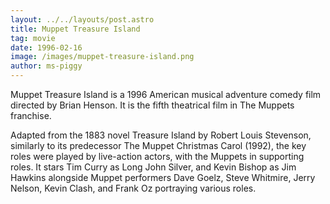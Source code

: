 ```yaml
---
layout: ../../layouts/post.astro
title: Muppet Treasure Island
tag: movie
date: 1996-02-16
image: /images/muppet-treasure-island.png
author: ms-piggy
---
```


Muppet Treasure Island is a 1996 American musical adventure comedy film directed by Brian Henson. It is the fifth theatrical film in The Muppets franchise.

Adapted from the 1883 novel Treasure Island by Robert Louis Stevenson, similarly to its predecessor The Muppet Christmas Carol (1992), the key roles were played by live-action actors, with the Muppets in supporting roles. It stars Tim Curry as Long John Silver, and Kevin Bishop as Jim Hawkins alongside Muppet performers Dave Goelz, Steve Whitmire, Jerry Nelson, Kevin Clash, and Frank Oz portraying various roles.
